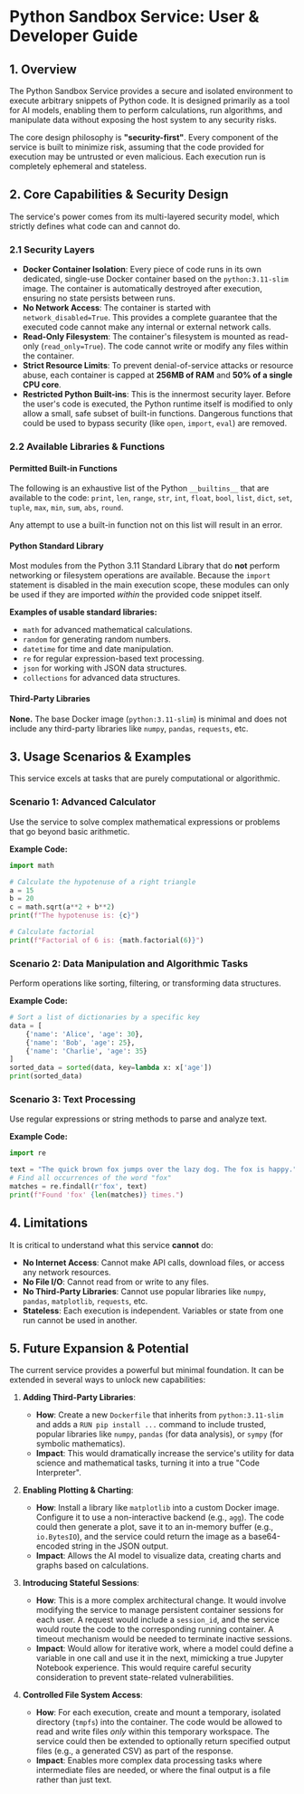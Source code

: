 # Python Sandbox Service: User & Developer Guide

## 1. Overview

The Python Sandbox Service provides a secure and isolated environment to execute arbitrary snippets of Python code. It is designed primarily as a tool for AI models, enabling them to perform calculations, run algorithms, and manipulate data without exposing the host system to any security risks.

The core design philosophy is **"security-first"**. Every component of the service is built to minimize risk, assuming that the code provided for execution may be untrusted or even malicious. Each execution run is completely ephemeral and stateless.

## 2. Core Capabilities & Security Design

The service's power comes from its multi-layered security model, which strictly defines what code can and cannot do.

### 2.1 Security Layers

-   **Docker Container Isolation**: Every piece of code runs in its own dedicated, single-use Docker container based on the `python:3.11-slim` image. The container is automatically destroyed after execution, ensuring no state persists between runs.
-   **No Network Access**: The container is started with `network_disabled=True`. This provides a complete guarantee that the executed code cannot make any internal or external network calls.
-   **Read-Only Filesystem**: The container's filesystem is mounted as read-only (`read_only=True`). The code cannot write or modify any files within the container.
-   **Strict Resource Limits**: To prevent denial-of-service attacks or resource abuse, each container is capped at **256MB of RAM** and **50% of a single CPU core**.
-   **Restricted Python Built-ins**: This is the innermost security layer. Before the user's code is executed, the Python runtime itself is modified to only allow a small, safe subset of built-in functions. Dangerous functions that could be used to bypass security (like `open`, `import`, `eval`) are removed.

### 2.2 Available Libraries & Functions

#### Permitted Built-in Functions
The following is an exhaustive list of the Python `__builtins__` that are available to the code:
`print`, `len`, `range`, `str`, `int`, `float`, `bool`, `list`, `dict`, `set`, `tuple`, `max`, `min`, `sum`, `abs`, `round`.

Any attempt to use a built-in function not on this list will result in an error.

#### Python Standard Library
Most modules from the Python 3.11 Standard Library that do **not** perform networking or filesystem operations are available. Because the `import` statement is disabled in the main execution scope, these modules can only be used if they are imported *within* the provided code snippet itself.

**Examples of usable standard libraries:**
- `math` for advanced mathematical calculations.
- `random` for generating random numbers.
- `datetime` for time and date manipulation.
- `re` for regular expression-based text processing.
- `json` for working with JSON data structures.
- `collections` for advanced data structures.

#### Third-Party Libraries
**None.** The base Docker image (`python:3.11-slim`) is minimal and does not include any third-party libraries like `numpy`, `pandas`, `requests`, etc.

## 3. Usage Scenarios & Examples

This service excels at tasks that are purely computational or algorithmic.

### Scenario 1: Advanced Calculator
Use the service to solve complex mathematical expressions or problems that go beyond basic arithmetic.

**Example Code:**
```python
import math

# Calculate the hypotenuse of a right triangle
a = 15
b = 20
c = math.sqrt(a**2 + b**2)
print(f"The hypotenuse is: {c}")

# Calculate factorial
print(f"Factorial of 6 is: {math.factorial(6)}")
```

### Scenario 2: Data Manipulation and Algorithmic Tasks
Perform operations like sorting, filtering, or transforming data structures.

**Example Code:**
```python
# Sort a list of dictionaries by a specific key
data = [
    {'name': 'Alice', 'age': 30},
    {'name': 'Bob', 'age': 25},
    {'name': 'Charlie', 'age': 35}
]
sorted_data = sorted(data, key=lambda x: x['age'])
print(sorted_data)
```

### Scenario 3: Text Processing
Use regular expressions or string methods to parse and analyze text.

**Example Code:**
```python
import re

text = "The quick brown fox jumps over the lazy dog. The fox is happy."
# Find all occurrences of the word "fox"
matches = re.findall(r'fox', text)
print(f"Found 'fox' {len(matches)} times.")
```

## 4. Limitations

It is critical to understand what this service **cannot** do:
-   **No Internet Access**: Cannot make API calls, download files, or access any network resources.
-   **No File I/O**: Cannot read from or write to any files.
-   **No Third-Party Libraries**: Cannot use popular libraries like `numpy`, `pandas`, `matplotlib`, `requests`, etc.
-   **Stateless**: Each execution is independent. Variables or state from one run cannot be used in another.

## 5. Future Expansion & Potential

The current service provides a powerful but minimal foundation. It can be extended in several ways to unlock new capabilities:

1.  **Adding Third-Party Libraries**:
    -   **How**: Create a new `Dockerfile` that inherits from `python:3.11-slim` and adds a `RUN pip install ...` command to include trusted, popular libraries like `numpy`, `pandas` (for data analysis), or `sympy` (for symbolic mathematics).
    -   **Impact**: This would dramatically increase the service's utility for data science and mathematical tasks, turning it into a true "Code Interpreter".

2.  **Enabling Plotting & Charting**:
    -   **How**: Install a library like `matplotlib` into a custom Docker image. Configure it to use a non-interactive backend (e.g., `agg`). The code could then generate a plot, save it to an in-memory buffer (e.g., `io.BytesIO`), and the service could return the image as a base64-encoded string in the JSON output.
    -   **Impact**: Allows the AI model to visualize data, creating charts and graphs based on calculations.

3.  **Introducing Stateful Sessions**:
    -   **How**: This is a more complex architectural change. It would involve modifying the service to manage persistent container sessions for each user. A request would include a `session_id`, and the service would route the code to the corresponding running container. A timeout mechanism would be needed to terminate inactive sessions.
    -   **Impact**: Would allow for iterative work, where a model could define a variable in one call and use it in the next, mimicking a true Jupyter Notebook experience. This would require careful security consideration to prevent state-related vulnerabilities.

4.  **Controlled File System Access**:
    -   **How**: For each execution, create and mount a temporary, isolated directory (`tmpfs`) into the container. The code would be allowed to read and write files *only* within this temporary workspace. The service could then be extended to optionally return specified output files (e.g., a generated CSV) as part of the response.
    -   **Impact**: Enables more complex data processing tasks where intermediate files are needed, or where the final output is a file rather than just text.